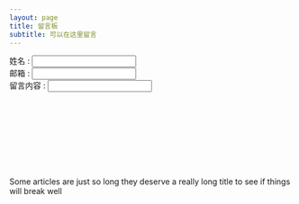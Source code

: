 ```yaml
---
layout: page
title: 留言板
subtitle: 可以在这里留言
---
```



 <div class="kk" style="wiidth:900px; height:266px;margin:0 auto">
 <div class="cl" style="margin:0 auto; width:600px;height:200px;">

 姓名 : <input type="text">
 <br>
 邮箱 : <input type="text">
 <br>
 留言内容 : <input type="text">
 </div>
   <br>Some articles are just so long they deserve a really long title to see if things will break well
  
 </div>

